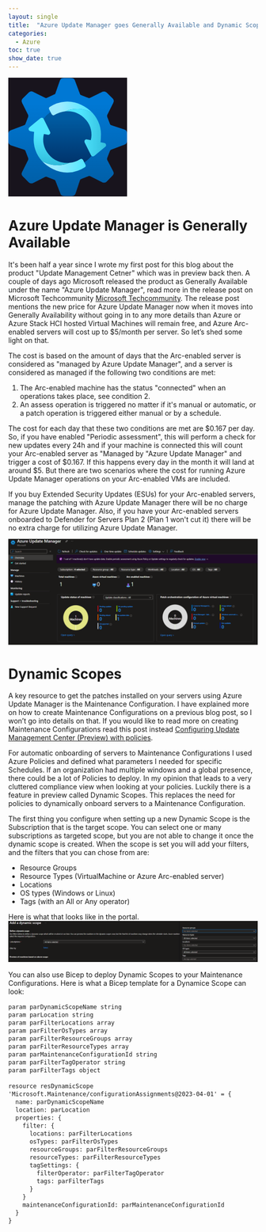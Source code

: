 ```yaml
---
layout: single
title:  "Azure Update Manager goes Generally Available and Dynamic Scopes is in Preview"
categories: 
  - Azure
toc: true
show_date: true
---
```

![](/assets/img/aumIcon.png)
# Azure Update Manager is Generally Available
It's been half a year since I wrote my first post for this blog about the product "Update Management Cetner" which was in preview back then. A couple of days ago Microsoft released the product as Generally Available under the name "Azure Update Manager", read more in the release post on Microsoft Techcommunity [Microsoft Techcommunity](https://techcommunity.microsoft.com/t5/azure-governance-and-management/generally-available-azure-update-manager/ba-p/3928878?WT.mc_id=DT-MVP-5001664). The release post mentions the new price for Azure Update Manager now when it moves into Generally Availability without going in to any more details than Azure or Azure Stack HCI hosted Virtual Machines will remain free, and Azure Arc-enabled servers will cost up to $5/month per server. So let’s shed some light on that. 

The cost is based on the amount of days that the Arc-enabled server is considered as "managed by Azure Update Manager", and a server is considered as managed if the following two conditions are met:
1. The Arc-enabled machine has the status "connected" when an operations takes place, see condition 2. 
2. An assess operation is triggered no matter if it's manual or automatic, or a patch operation is triggered either manual or by a schedule. 

The cost for each day that these two conditions are met are $0.167 per day. So, if you have enabled "Periodic assessment", this will perform a check for new updates every 24h and if your machine is connected this will count your Arc-enabled server as "Managed by "Azure Update Manager" and trigger a cost of $0.167. If this happens every day in the month it will land at around $5. But there are two scenarios where the cost for running Azure Update Manager operations on your Arc-enabled VMs are included. 

If you buy Extended Security Updates (ESUs) for your Arc-enabled servers, manage the patching with Azure Update Manager there will be no charge for Azure Update Manager. Also, if you have your Arc-enabled servers onboarded to Defender for Servers Plan 2 (Plan 1 won't cut it) there will be no extra charge for utilizing Azure Update Manager. 

![](/assets/img/azureUpdateManagerOverview.png)

# Dynamic Scopes
A key resource to get the patches installed on your servers using Azure Update Manager is the Maintenance Configuration. I have explained more on how to create Maintenance Configurations on a previous blog post, so I won’t go into details on that. If you would like to read more on creating Maintenance Configurations read this post instead [Configuring Update Management Center (Preview) with policies](https://klasen.cloud/azure/update-management-center/).

For automatic onboarding of servers to Maintenance Configurations I used Azure Policies and defined what parameters I needed for specific Schedules. If an organization had multiple windows and a global presence, there could be a lot of Policies to deploy. In my opinion that leads to a very cluttered compliance view when looking at your policies. Luckily there is a feature in preview called Dynamic Scopes. This replaces the need for policies to dynamically onboard servers to a Maintenance Configuration. 

The first thing you configure when setting up a new Dynamic Scope is the Subscription that is the target scope. You can select one or many subscriptions as targeted scope, but you are not able to change it once the dynamic scope is created. When the scope is set you will add your filters, and the filters that you can chose from are: 
- Resource Groups
- Resource Types (VirtualMachine or Azure Arc-enabled server)
- Locations
- OS types (Windows or Linux)
- Tags (with an All or Any operator)

Here is what that looks like in the portal.
![](/assets/img/dynamicScopeFilterPortal.png)

You can also use Bicep to deploy Dynamic Scopes to your Maintenance Configurations. Here is what a Bicep template for a Dynamice Scope can look:
```bicep
param parDynamicScopeName string
param parLocation string
param parFilterLocations array
param parFilterOsTypes array
param parFilterResourceGroups array
param parFilterResourceTypes array
param parMaintenanceConfigurationId string
param parFilterTagOperator string
param parFilterTags object

resource resDynamicScope 'Microsoft.Maintenance/configurationAssignments@2023-04-01' = {
  name: parDynamicScopeName
  location: parLocation
  properties: {
    filter: {
      locations: parFilterLocations
      osTypes: parFilterOsTypes
      resourceGroups: parFilterResourceGroups
      resourceTypes: parFilterResourceTypes
      tagSettings: {
        filterOperator: parFilterTagOperator
        tags: parFilterTags
      }
    }
    maintenanceConfigurationId: parMaintenanceConfigurationId
  }
}
```
